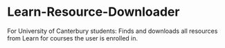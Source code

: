# Learn-Resource-Downloader
For University of Canterbury students: Finds and downloads all resources from Learn for courses the user is enrolled in.
